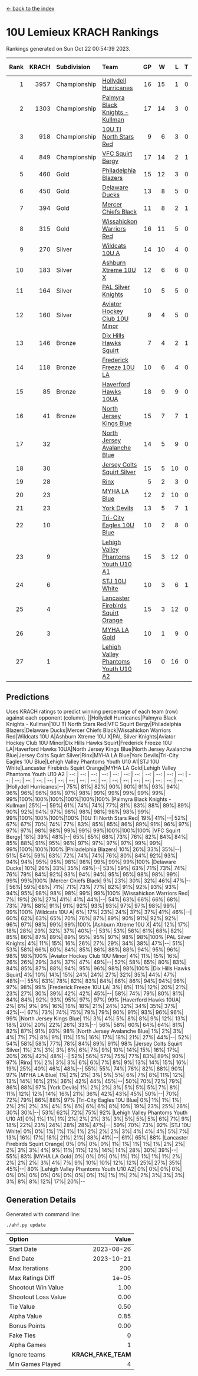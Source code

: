 [<- back to the index](readme.md)
# 10U Lemieux KRACH Rankings
Rankings generated on Sun Oct 22 00:54:39 2023.

Rank|KRACH|Subdivision|Team|GP|W|L|T|OTW|OTL|SoS|Exp Wins|Win Diff
---:|---:|:---|:---|---:|---:|---:|---:|---:|---:|---:|---:|---:
1|3957|Championship|[Hollydell Hurricanes](https://gamesheetstats.com/seasons/3659/teams/140380/schedule)|16|15|1|0|0|0|324|15.8|-0.0
2|1303|Championship|[Palmyra Black Knights - Kullman](https://gamesheetstats.com/seasons/3659/teams/140392/schedule)|17|14|3|0|0|0|611|14.8|-0.0
3|918|Championship|[10U TI North Stars Red](https://gamesheetstats.com/seasons/3659/teams/140266/schedule)|9|6|3|0|0|0|823|6.8|-0.0
4|849|Championship|[VFC Squirt Bergy](https://gamesheetstats.com/seasons/3659/teams/140396/schedule)|17|14|2|1|0|2|188|15.4|0.0
5|460|Gold|[Philadelphia Blazers](https://gamesheetstats.com/seasons/3659/teams/140393/schedule)|15|12|3|0|1|0|163|12.9|0.0
6|450|Gold|[Delaware Ducks](https://gamesheetstats.com/seasons/3659/teams/140376/schedule)|13|8|5|0|0|1|843|8.8|-0.0
7|394|Gold|[Mercer Chiefs Black](https://gamesheetstats.com/seasons/3659/teams/140386/schedule)|11|8|2|1|1|0|181|9.4|0.0
8|315|Gold|[Wissahickon Warriors Red](https://gamesheetstats.com/seasons/3659/teams/140398/schedule)|16|11|5|0|2|1|410|11.9|0.0
9|270|Silver|[Wildcats 10U A](https://gamesheetstats.com/seasons/3659/teams/140397/schedule)|14|10|4|0|1|1|188|10.9|0.0
10|183|Silver|[Ashburn Xtreme 10U X](https://gamesheetstats.com/seasons/3659/teams/140374/schedule)|12|6|6|0|0|0|909|6.8|-0.0
11|164|Silver|[PAL Silver Knights](https://gamesheetstats.com/seasons/3659/teams/140391/schedule)|10|5|5|0|0|0|231|5.9|0.0
12|160|Silver|[Aviator Hockey Club 10U Minor](https://gamesheetstats.com/seasons/3659/teams/140375/schedule)|9|4|5|0|1|0|635|4.8|-0.0
13|146|Bronze|[Dix Hills Hawks Squirt](https://gamesheetstats.com/seasons/3659/teams/140377/schedule)|7|4|2|1|0|0|231|5.4|0.0
14|118|Bronze|[Frederick Freeze 10U LA](https://gamesheetstats.com/seasons/3659/teams/140378/schedule)|10|6|4|0|0|0|541|6.9|0.0
15|85|Bronze|[Haverford Hawks 10UA](https://gamesheetstats.com/seasons/3659/teams/140379/schedule)|18|9|9|0|0|1|306|9.9|0.0
16|41|Bronze|[North Jersey Kings Blue](https://gamesheetstats.com/seasons/3659/teams/140390/schedule)|15|7|7|1|0|0|238|8.4|0.0
17|32||[North Jersey Avalanche Blue](https://gamesheetstats.com/seasons/3659/teams/140389/schedule)|14|5|9|0|0|0|430|5.9|0.0
18|30||[Jersey Colts Squirt Silver](https://gamesheetstats.com/seasons/3659/teams/140381/schedule)|15|5|10|0|3|1|454|5.9|0.0
19|28||[Rinx](https://gamesheetstats.com/seasons/3659/teams/142499/schedule)|5|2|3|0|0|0|229|2.9|0.0
20|23||[MYHA LA Blue](https://gamesheetstats.com/seasons/3659/teams/140387/schedule)|12|2|10|0|0|0|901|2.9|0.0
21|23||[York Devils](https://gamesheetstats.com/seasons/3659/teams/140399/schedule)|13|5|7|1|0|0|247|6.4|0.0
22|10||[Tri-City Eagles 10U Blue](https://gamesheetstats.com/seasons/3659/teams/140395/schedule)|10|2|8|0|0|1|579|2.9|0.0
23|9||[Lehigh Valley Phantoms Youth U10 A1](https://gamesheetstats.com/seasons/3659/teams/140383/schedule)|15|3|12|0|0|0|224|3.9|0.0
24|6||[STJ 10U White](https://gamesheetstats.com/seasons/3659/teams/140394/schedule)|10|3|6|1|1|1|377|4.4|0.0
25|4||[Lancaster Firebirds Squirt Orange](https://gamesheetstats.com/seasons/3659/teams/140382/schedule)|15|3|12|0|1|1|111|3.9|0.0
26|3||[MYHA LA Gold](https://gamesheetstats.com/seasons/3659/teams/140388/schedule)|10|1|9|0|0|1|272|1.9|0.0
27|1||[Lehigh Valley Phantoms Youth U10 A2](https://gamesheetstats.com/seasons/3659/teams/140384/schedule)|16|0|16|0|0|0|204|0.9|0.0

## Predictions
Uses KRACH ratings to predict winning percentage of each team (row) against each opponent (column).
||Hollydell Hurricanes|Palmyra Black Knights - Kullman|10U TI North Stars Red|VFC Squirt Bergy|Philadelphia Blazers|Delaware Ducks|Mercer Chiefs Black|Wissahickon Warriors Red|Wildcats 10U A|Ashburn Xtreme 10U X|PAL Silver Knights|Aviator Hockey Club 10U Minor|Dix Hills Hawks Squirt|Frederick Freeze 10U LA|Haverford Hawks 10UA|North Jersey Kings Blue|North Jersey Avalanche Blue|Jersey Colts Squirt Silver|Rinx|MYHA LA Blue|York Devils|Tri-City Eagles 10U Blue|Lehigh Valley Phantoms Youth U10 A1|STJ 10U White|Lancaster Firebirds Squirt Orange|MYHA LA Gold|Lehigh Valley Phantoms Youth U10 A2
| --: | --: | --: | --: | --: | --: | --: | --: | --: | --: | --: | --: | --: | --: | --: | --: | --: | --: | --: | --: | --: | --: | --: | --: | --: | --: | --: | --: 
|Hollydell Hurricanes|--| 75%| 81%| 82%| 90%| 90%| 91%| 93%| 94%| 96%| 96%| 96%| 96%| 97%| 98%| 99%| 99%| 99%| 99%| 99%| 99%|100%|100%|100%|100%|100%|100%
|Palmyra Black Knights - Kullman| 25%|--| 59%| 61%| 74%| 74%| 77%| 81%| 83%| 88%| 89%| 89%| 90%| 92%| 94%| 97%| 98%| 98%| 98%| 98%| 98%| 99%| 99%|100%|100%|100%|100%
|10U TI North Stars Red| 19%| 41%|--| 52%| 67%| 67%| 70%| 74%| 77%| 83%| 85%| 85%| 86%| 89%| 91%| 96%| 97%| 97%| 97%| 98%| 98%| 99%| 99%| 99%|100%|100%|100%
|VFC Squirt Bergy| 18%| 39%| 48%|--| 65%| 65%| 68%| 73%| 76%| 82%| 84%| 84%| 85%| 88%| 91%| 95%| 96%| 97%| 97%| 97%| 97%| 99%| 99%| 99%|100%|100%|100%
|Philadelphia Blazers| 10%| 26%| 33%| 35%|--| 51%| 54%| 59%| 63%| 72%| 74%| 74%| 76%| 80%| 84%| 92%| 93%| 94%| 94%| 95%| 95%| 98%| 98%| 99%| 99%| 99%|100%
|Delaware Ducks| 10%| 26%| 33%| 35%| 49%|--| 53%| 59%| 63%| 71%| 73%| 74%| 76%| 79%| 84%| 92%| 93%| 94%| 94%| 95%| 95%| 98%| 98%| 99%| 99%| 99%|100%
|Mercer Chiefs Black|  9%| 23%| 30%| 32%| 46%| 47%|--| 56%| 59%| 68%| 71%| 71%| 73%| 77%| 82%| 91%| 92%| 93%| 93%| 94%| 95%| 98%| 98%| 98%| 99%| 99%|100%
|Wissahickon Warriors Red|  7%| 19%| 26%| 27%| 41%| 41%| 44%|--| 54%| 63%| 66%| 66%| 68%| 73%| 79%| 88%| 91%| 91%| 92%| 93%| 93%| 97%| 97%| 98%| 99%| 99%|100%
|Wildcats 10U A|  6%| 17%| 23%| 24%| 37%| 37%| 41%| 46%|--| 60%| 62%| 63%| 65%| 70%| 76%| 87%| 89%| 90%| 91%| 92%| 92%| 96%| 97%| 98%| 99%| 99%|100%
|Ashburn Xtreme 10U X|  4%| 12%| 17%| 18%| 28%| 29%| 32%| 37%| 40%|--| 53%| 53%| 56%| 61%| 68%| 82%| 85%| 86%| 87%| 89%| 89%| 95%| 95%| 97%| 98%| 98%|100%
|PAL Silver Knights|  4%| 11%| 15%| 16%| 26%| 27%| 29%| 34%| 38%| 47%|--| 51%| 53%| 58%| 66%| 80%| 84%| 85%| 86%| 88%| 88%| 94%| 95%| 96%| 98%| 98%|100%
|Aviator Hockey Club 10U Minor|  4%| 11%| 15%| 16%| 26%| 26%| 29%| 34%| 37%| 47%| 49%|--| 52%| 58%| 65%| 80%| 83%| 84%| 85%| 87%| 88%| 94%| 95%| 96%| 98%| 98%|100%
|Dix Hills Hawks Squirt|  4%| 10%| 14%| 15%| 24%| 24%| 27%| 32%| 35%| 44%| 47%| 48%|--| 55%| 63%| 78%| 82%| 83%| 84%| 86%| 86%| 94%| 94%| 96%| 97%| 98%| 99%
|Frederick Freeze 10U LA|  3%|  8%| 11%| 12%| 20%| 21%| 23%| 27%| 30%| 39%| 42%| 42%| 45%|--| 58%| 74%| 79%| 80%| 81%| 84%| 84%| 92%| 93%| 95%| 97%| 97%| 99%
|Haverford Hawks 10UA|  2%|  6%|  9%|  9%| 16%| 16%| 18%| 21%| 24%| 32%| 34%| 35%| 37%| 42%|--| 67%| 73%| 74%| 75%| 79%| 79%| 90%| 91%| 93%| 96%| 96%| 99%
|North Jersey Kings Blue|  1%|  3%|  4%|  5%|  8%|  8%|  9%| 12%| 13%| 18%| 20%| 20%| 22%| 26%| 33%|--| 56%| 58%| 60%| 64%| 64%| 81%| 82%| 87%| 91%| 93%| 98%
|North Jersey Avalanche Blue|  1%|  2%|  3%|  4%|  7%|  7%|  8%|  9%| 11%| 15%| 16%| 17%| 18%| 21%| 27%| 44%|--| 52%| 54%| 58%| 58%| 77%| 78%| 84%| 89%| 91%| 98%
|Jersey Colts Squirt Silver|  1%|  2%|  3%|  3%|  6%|  6%|  7%|  9%| 10%| 14%| 15%| 16%| 17%| 20%| 26%| 42%| 48%|--| 52%| 56%| 57%| 75%| 77%| 83%| 89%| 90%| 97%
|Rinx|  1%|  2%|  3%|  3%|  6%|  6%|  7%|  8%|  9%| 13%| 14%| 15%| 16%| 19%| 25%| 40%| 46%| 48%|--| 55%| 55%| 74%| 76%| 82%| 88%| 90%| 97%
|MYHA LA Blue|  1%|  2%|  2%|  3%|  5%|  5%|  6%|  7%|  8%| 11%| 12%| 13%| 14%| 16%| 21%| 36%| 42%| 44%| 45%|--| 50%| 70%| 72%| 79%| 86%| 88%| 97%
|York Devils|  1%|  2%|  2%|  3%|  5%|  5%|  5%|  7%|  8%| 11%| 12%| 12%| 14%| 16%| 21%| 36%| 42%| 43%| 45%| 50%|--| 70%| 72%| 79%| 86%| 88%| 97%
|Tri-City Eagles 10U Blue|  0%|  1%|  1%|  1%|  2%|  2%|  2%|  3%|  4%|  5%|  6%|  6%|  6%|  8%| 10%| 19%| 23%| 25%| 26%| 30%| 30%|--| 53%| 62%| 72%| 75%| 92%
|Lehigh Valley Phantoms Youth U10 A1|  0%|  1%|  1%|  1%|  2%|  2%|  2%|  3%|  3%|  5%|  5%|  5%|  6%|  7%|  9%| 18%| 22%| 23%| 24%| 28%| 28%| 47%|--| 59%| 70%| 73%| 92%
|STJ 10U White|  0%|  0%|  1%|  1%|  1%|  1%|  2%|  2%|  2%|  3%|  4%|  4%|  4%|  5%|  7%| 13%| 16%| 17%| 18%| 21%| 21%| 38%| 41%|--| 61%| 65%| 88%
|Lancaster Firebirds Squirt Orange|  0%|  0%|  0%|  0%|  1%|  1%|  1%|  1%|  1%|  2%|  2%|  2%|  3%|  3%|  4%|  9%| 11%| 11%| 12%| 14%| 14%| 28%| 30%| 39%|--| 55%| 83%
|MYHA LA Gold|  0%|  0%|  0%|  0%|  1%|  1%|  1%|  1%|  1%|  2%|  2%|  2%|  2%|  3%|  4%|  7%|  9%| 10%| 10%| 12%| 12%| 25%| 27%| 35%| 45%|--| 80%
|Lehigh Valley Phantoms Youth U10 A2|  0%|  0%|  0%|  0%|  0%|  0%|  0%|  0%|  0%|  0%|  0%|  0%|  1%|  1%|  1%|  2%|  2%|  3%|  3%|  3%|  3%|  8%|  8%| 12%| 17%| 20%|--

## Generation Details

Generated with command line:
```
./ahf.py update
```

| Option | Value |
| :----- | ----: |
| Start Date | 2023-08-26 |
| End Date | 2023-10-21 |
| Max Iterations | 200 |
| Max Ratings Diff | 1e-05 |
| Shootout Win Value | 1.00 |
| Shootout Loss Value | 0.00 |
| Tie Value | 0.50 |
| Alpha Value | 0.85 |
| Bonus Points | 0.00 |
| Fake Ties | 0 |
| Alpha Games | 1 |
| Ignore teams | __KRACH_FAKE_TEAM__ |
| Min Games Played | 4 |

